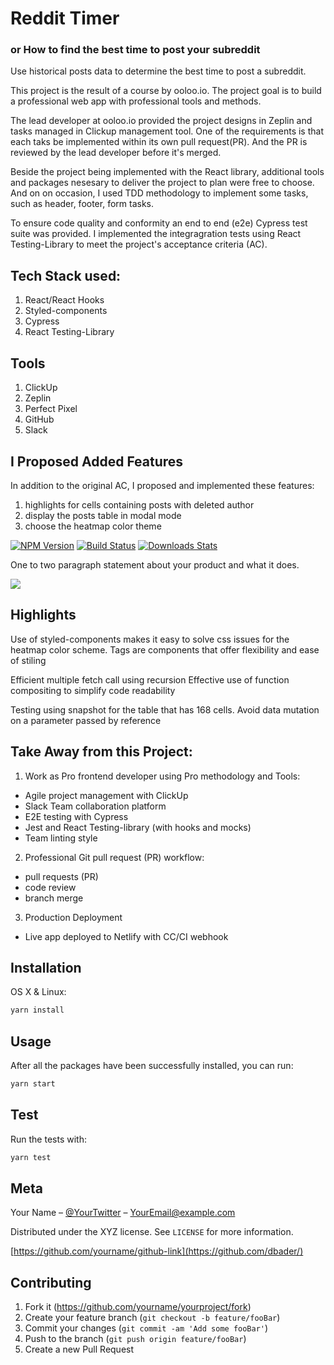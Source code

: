 <!-- I use this template: https://github.com/dbader/readme-template/blob/master/README.md -->
# Reddit Timer
### or How to find the best time to post your subreddit
Use historical posts data to determine the best time to post a subreddit.

This project is the result of a course by ooloo.io.
The project goal is to build a professional web app with professional tools and methods.

The lead developer at ooloo.io provided the project designs in Zeplin and tasks managed in Clickup management tool.
One of the requirements is that each taks be implemented within its own pull request(PR). And the PR is reviewed by the lead developer before it's merged.

Beside the project being implemented with the React library, additional tools and packages nesesary to deliver the project to plan were free to choose.
And on on occasion, I used TDD methodology to implement some tasks, such as header, footer, form tasks.

To ensure code quality and conformity an end to end (e2e) Cypress test suite was provided.
I implemented the integragration tests using React Testing-Library to meet the project's acceptance criteria (AC).

## Tech Stack used:
1. React/React Hooks
2. Styled-components
3. Cypress
4. React Testing-Library

## Tools
1. ClickUp
2. Zeplin
3. Perfect Pixel
4. GitHub
5. Slack

## I Proposed Added Features
In addition to the original AC, I proposed and implemented these features:

1. highlights for cells containing posts with deleted author
2. display the posts table in modal mode
3. choose the heatmap color theme

[![NPM Version][npm-image]][npm-url]
[![Build Status][travis-image]][travis-url]
[![Downloads Stats][npm-downloads]][npm-url]

One to two paragraph statement about your product and what it does.

![](header.png)

## Highlights
Use of styled-components makes it easy to solve css issues for the heatmap color scheme.
Tags are components that offer flexibility and ease of stiling

Efficient multiple fetch call using recursion
Effective use of function compositing to simplify code readability

Testing using snapshot for the table that has 168 cells.
Avoid data mutation on a parameter passed by reference


## Take Away from this Project:

1. Work as Pro frontend developer using Pro methodology and Tools:
- Agile project management with ClickUp
- Slack Team collaboration platform
- E2E testing with Cypress
- Jest and React Testing-library (with hooks and mocks)
- Team linting style
2. Professional Git pull request (PR) workflow:
- pull requests (PR)
- code review
- branch merge
3. Production Deployment
- Live app deployed to Netlify with CC/CI webhook

## Installation

OS X & Linux:
```sh
yarn install
```

## Usage

After all the packages have been successfully installed, you can run:

```sh
yarn start
```
## Test

Run the tests with:

```sh
yarn test
```

## Meta

Your Name – [@YourTwitter](https://twitter.com/dbader_org) – YourEmail@example.com

Distributed under the XYZ license. See ``LICENSE`` for more information.

[https://github.com/yourname/github-link](https://github.com/dbader/)

## Contributing

1. Fork it (<https://github.com/yourname/yourproject/fork>)
2. Create your feature branch (`git checkout -b feature/fooBar`)
3. Commit your changes (`git commit -am 'Add some fooBar'`)
4. Push to the branch (`git push origin feature/fooBar`)
5. Create a new Pull Request

<!-- Markdown link & img dfn's -->
[npm-image]: https://img.shields.io/npm/v/datadog-metrics.svg?style=flat-square
[npm-url]: https://npmjs.org/package/datadog-metrics
[npm-downloads]: https://img.shields.io/npm/dm/datadog-metrics.svg?style=flat-square
[travis-image]: https://img.shields.io/travis/dbader/node-datadog-metrics/master.svg?style=flat-square
[travis-url]: https://travis-ci.org/dbader/node-datadog-metrics
[wiki]: https://github.com/yourname/yourproject/wiki